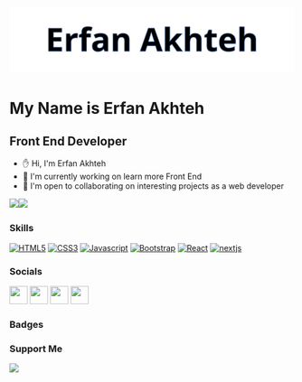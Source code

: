 <h1 align="center">
  <img src="https://github.com/Erfan-Akhteh/Erfan-Akhteh/blob/main/name.svg" alt="Marton Lederer" />
</h1>

My Name is Erfan Akhteh
===============================

Front End Developer
-----------------------------

*   ✋   Hi, I'm Erfan Akhteh 
*   🚀  I'm currently working on learn more Front End
*   🤝  I'm open to collaborating on interesting projects as a web  developer

<a href="https://www.twitter.com/erfanakhteh" target="_blank" rel="noreferrer"><img
                  src="https://img.shields.io/twitter/follow/Erfanakhteh?logo=twitter&style=for-the-badge&color=0891b2&labelColor=1c1917"
                /></a><a href="https://www.github.com/Erfan-Akhteh" target="_blank" rel="noreferrer"><img
                  src="https://img.shields.io/github/followers/Erfan-Akhteh?logo=github&style=for-the-badge&color=0891b2&labelColor=1c1917" /></a>
                  
### Skills
<p align="left">
<!--   <a href="https://kotlinlang.org/" target="_blank" rel="noreferrer"><img src="https://raw.githubusercontent.com/danielcranney/readme-generator/main/public/icons/skills/kotlin-colored.svg" width="36" height="36" alt="Kotlin" /></a>
    <a href="https://java.com/" target="_blank" rel="noreferrer"><img src="https://raw.githubusercontent.com/danielcranney/readme-generator/main/public/icons/skills/java-colored.svg" width="36" height="36" alt="Java" /></a> -->
   <a href="https://developer.mozilla.org/en-US/docs/Glossary/HTML5" target="_blank" rel="noreferrer"><img src="https://raw.githubusercontent.com/danielcranney/readme-generator/main/public/icons/skills/html5-colored.svg" width="36" height="36" alt="HTML5" /></a>
   <a href="https://developer.mozilla.org/en-US/docs/Web/CSS" target="_blank" rel="noreferrer"><img src="https://raw.githubusercontent.com/danielcranney/readme-generator/main/public/icons/skills/css3-colored.svg" width="36" height="36" alt="CSS3" /></a>
<a href="https://developer.mozilla.org/en-US/docs/Web/JavaScript" target="_blank" rel="noreferrer"><img src="https://raw.githubusercontent.com/danielcranney/readme-generator/main/public/icons/skills/javascript-colored.svg" width="36" height="36" alt="Javascript" /></a>
  <a href="https://getbootstrap.com/" target="_blank" rel="noreferrer"><img src="https://raw.githubusercontent.com/danielcranney/readme-generator/main/public/icons/skills/bootstrap-colored.svg" width="36" height="36" alt="Bootstrap" /></a>
 <a href="https://reactjs.org/" target="_blank" rel="noreferrer"><img src="https://raw.githubusercontent.com/danielcranney/readme-generator/main/public/icons/skills/react-colored.svg" width="36" height="36" alt="React" /></a>
 <a href="https://nextjs.org/" target="_blank" rel="noreferrer"><img src="https://raw.githubusercontent.com/danielcranney/readme-generator/main/public/icons/skills/nextjs-colored.svg" width="36" height="36" alt="nextjs"  /></a>
</p>
                    
### Socials
                  
<p align="left">
    <a href="https://www.instagram.com/erfan.akhteh" target="_blank" rel="noreferrer"><img src="https://raw.githubusercontent.com/danielcranney/readme-generator/main/public/icons/socials/instagram.svg" width="32" height="32" /></a>
<a href="https://www.github.com/Erfan-Akhteh" target="_blank" rel="noreferrer"><img src="https://raw.githubusercontent.com/danielcranney/readme-generator/main/public/icons/socials/github-dark.svg" width="32" height="32" /></a>
  <a href="https://www.linkedin.com/in/erfan-akhteh" target="_blank" rel="noreferrer"><img src="https://raw.githubusercontent.com/danielcranney/readme-generator/main/public/icons/socials/linkedin.svg" width="32" height="32" /></a>
  <a href="https://www.twitter.com/erfanakhteh" target="_blank" rel="noreferrer"><img src="https://raw.githubusercontent.com/danielcranney/readme-generator/main/public/icons/socials/twitter.svg" width="32" height="32" /></a></p>

### Badges


### Support Me
<a href="https://www.buymeacoffee.com/Erfan-Akhteh"><img src="https://cdn.buymeacoffee.com/buttons/v2/default-yellow.png" width="200" /></a>
